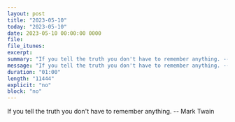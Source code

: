 ```yaml
---
layout: post
title: "2023-05-10"
today: "2023-05-10"
date: 2023-05-10 00:00:00 0000
file:
file_itunes:
excerpt:
summary: "If you tell the truth you don't have to remember anything. -- Mark Twain"
message: "If you tell the truth you don't have to remember anything. -- Mark Twain"
duration: "01:00"
length: "11444"
explicit: "no"
block: "no"
---
```

If you tell the truth you don't have to remember anything. -- Mark Twain

